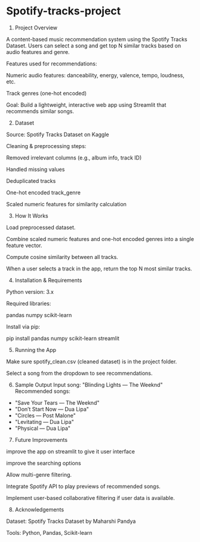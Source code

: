 # Spotify-tracks-project
1. Project Overview

A content-based music recommendation system using the Spotify Tracks Dataset.
Users can select a song and get top N similar tracks based on audio features and genre.

Features used for recommendations:

Numeric audio features: danceability, energy, valence, tempo, loudness, etc.

Track genres (one-hot encoded)

Goal:
Build a lightweight, interactive web app using Streamlit that recommends similar songs.

2. Dataset

Source: Spotify Tracks Dataset on Kaggle

Cleaning & preprocessing steps:

Removed irrelevant columns (e.g., album info, track ID)

Handled missing values

Deduplicated tracks

One-hot encoded track_genre

Scaled numeric features for similarity calculation

3. How It Works

Load preprocessed dataset.

Combine scaled numeric features and one-hot encoded genres into a single feature vector.

Compute cosine similarity between all tracks.

When a user selects a track in the app, return the top N most similar tracks.

4. Installation & Requirements

Python version: 3.x

Required libraries:

pandas
numpy
scikit-learn


Install via pip:

pip install pandas numpy scikit-learn streamlit

5. Running the App

Make sure spotify_clean.csv (cleaned dataset) is in the project folder.



Select a song from the dropdown to see recommendations.

6. Sample Output
Input song: "Blinding Lights — The Weeknd"
Recommended songs:
- "Save Your Tears — The Weeknd"
- "Don’t Start Now — Dua Lipa"
- "Circles — Post Malone"
- "Levitating — Dua Lipa"
- "Physical — Dua Lipa"

7. Future Improvements

improve the app on streamlit to give it user interface

improve the searching options

Allow multi-genre filtering.

Integrate Spotify API to play previews of recommended songs.

Implement user-based collaborative filtering if user data is available.

8. Acknowledgements

Dataset: Spotify Tracks Dataset by Maharshi Pandya

Tools: Python, Pandas, Scikit-learn
